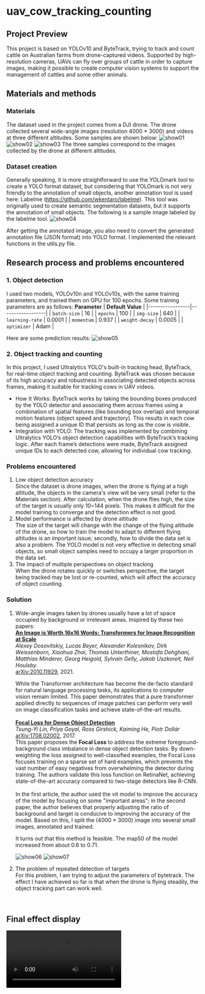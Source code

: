 # uav_cow_tracking_counting

## Project Preview
This project is based on YOLOv10 and ByteTrack, trying to track and count cattle on Australian farms from drone-captured videos. Supported by high-resolution cameras, UAVs can fly over groups of cattle in order to capture images, making it possible to create computer vision systems to support the management of cattles and some other animals.

## Materials and methods

### Materials
The dataset used in the project comes from a DJI drone. The drone collected several wide-angle images (resolution 4000 * 3000) and videos at three different altitudes. Some samples are shown below:
![show01](./images/show01.jpg)
![show02](./images/show02.jpg)
![show03](./images/show03.jpg)
The three samples correspond to the images collected by the drone at different altitudes.

### Dataset creation
Generally speaking, it is more straightforward to use the YOLOmark tool to create a YOLO format dataset, but considering that YOLOmark is not very friendly to the annotation of small objects, another annotation tool is used here: Labelme (https://github.com/wkentaro/labelme). This tool was originally used to create semantic segmentation datasets, but it supports the annotation of small objects. The following is a sample image labeled by the labelme tool.
![show04](./images/show04.png)

After getting the annotated image, you also need to convert the generated annotation file (JSON format) into YOLO format. I implemented the relevant functions in the utils.py file.


## Research process and problems encountered

### 1. Object detection
I used two models, YOLOv10n and YOLOv10s, with the same training parameters, and trained them on GPU for 100 epochs. Some training parameters are as follows:
 **Parameter**   | **Default Value** |
|-----------------|------------------|
| `batch-size`    | 16               |
| `epochs`        | 100              |
| `img-size`      | 640              |
| `learning-rate` | 0.0001           |
| `momentum`      | 0.937            |
| `weight-decay`  | 0.0005           |
| `optimizer`     | Adam             |                                                           

Here are some prediction results:
![show05](./images/show05.png)

### 2. Object tracking and counting
In this project, I used Ultralytics YOLO's built-in tracking head, ByteTrack, for real-time object tracking and counting. ByteTrack was chosen because of its high accuracy and robustness in associating detected objects across frames, making it suitable for tracking cows in UAV videos.
<ul>
<li>
How It Works: ByteTrack works by taking the bounding boxes produced by the YOLO detector and associating them across frames using a combination of spatial features (like bounding box overlap) and temporal motion features (object speed and trajectory). This results in each cow being assigned a unique ID that persists as long as the cow is visible.
</li>
<li>
Integration with YOLO: The tracking was implemented by combining Ultralytics YOLO’s object detection capabilities with ByteTrack’s tracking logic. After each frame’s detections were made, ByteTrack assigned unique IDs to each detected cow, allowing for individual cow tracking.
</li>
</ul>


### Problems encountered
1. Low object detection accuracy <br>
Since the dataset is drone images, when the drone is flying at a high altitude, the objects in the camera's view will be very small (refer to the Materials section). After calculation, when the drone flies high, the size of the target is usually only 10~144 pixels. This makes it difficult for the model training to converge and the detection effect is not good.
2. Model performance is affected by drone altitude <br>
The size of the target will change with the change of the flying altitude of the drone, so how to train the model to adapt to different flying altitudes is an important issue; secondly, how to divide the data set is also a problem. The YOLO model is not very effective in detecting small objects, so small object samples need to occupy a larger proportion in the data set.
3. The impact of multiple perspectives on object tracking <br>
When the drone rotates quickly or switches perspective, the target being tracked may be lost or re-counted, which will affect the accuracy of object counting.


### Solution
1. Wide-angle images taken by drones usually have a lot of space occupied by background or irrelevant areas. Inspired by these two papers: <br>
   [**An Image is Worth 16x16 Words: Transformers for Image Recognition at Scale**](https://doi.org/10.48550/arXiv.2010.11929)  
   *Alexey Dosovitskiy, Lucas Beyer, Alexander Kolesnikov, Dirk Weissenborn, Xiaohua Zhai, Thomas Unterthiner, Mostafa Dehghani, Matthias Minderer, Georg Heigold, Sylvain Gelly, Jakob Uszkoreit, Neil Houlsby*.  
   [arXiv:2010.11929](https://doi.org/10.48550/arXiv.2010.11929), 2021.  
   
   While the Transformer architecture has become the de-facto standard for natural language processing tasks, its applications to computer vision remain limited. This paper demonstrates that a pure transformer applied directly to sequences of image patches can perform very well on image classification tasks and achieve state-of-the-art results.
   <br> <br>
   [**Focal Loss for Dense Object Detection**](https://doi.org/10.48550/arXiv.1708.02002)  
   *Tsung-Yi Lin, Priya Goyal, Ross Girshick, Kaiming He, Piotr Dollár*  
   [arXiv:1708.02002](https://doi.org/10.48550/arXiv.1708.02002), 2017.  
   This paper proposes the **Focal Loss** to address the extreme foreground-background class imbalance in dense object detection tasks. By down-weighting the loss assigned to well-classified examples, the Focal Loss focuses training on a sparse set of hard examples, which prevents the vast number of easy negatives from overwhelming the detector during training. The authors validate this loss function on RetinaNet, achieving state-of-the-art accuracy compared to two-stage detectors like R-CNN.
   <br><br>
   In the first article, the author used the vit model to improve the accuracy of the model by focusing on some "important areas"; in the second paper, the author believes that properly adjusting the ratio of background and target is conducive to improving the accuracy of the model. Based on this, I split the (4000 * 3000) image into several small images, annotated and trained.
   
   It turns out that this method is feasible. The map50 of the model increased from about 0.6 to 0.71. <br>
   
   ![show06](./images/show06.jpg) 
   ![show07](./images/show07.png)

2. The problem of repeated detection of targets<br>
   For this problem, I am trying to adjust the parameters of bytetrack. The effect I have achieved so far is that when the drone is flying steadily, the object tracking part can work well.

   <br>
   

## Final effect display

![display_video](./images/YOLO%20+%20ByteTrack%20Real-Time%20Object%20Tracking%202024-10-03%2015-38-36.mp4)